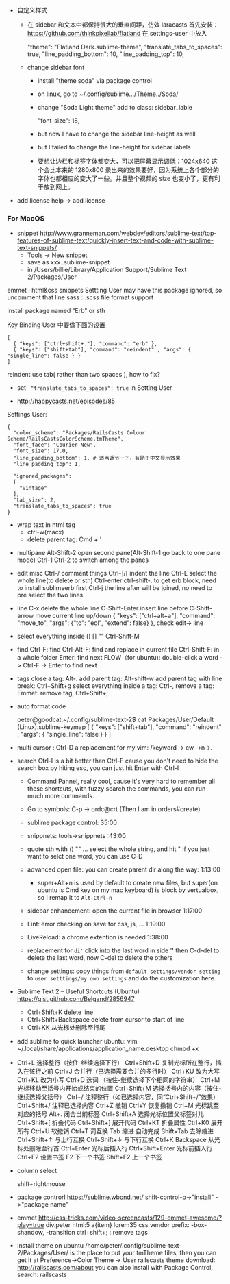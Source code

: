 - 自定义样式
  - 在 sidebar 和文本中都保持很大的垂直间距，仿效 laracasts
    首先安装：https://github.com/thinkpixellab/flatland
    在 settings-user 中放入

      "theme": "Flatland Dark.sublime-theme",
      "translate_tabs_to_spaces": true,
      "line_padding_bottom": 10,
       "line_padding_top": 10,

  - change sidebar font
    - install "theme soda" via package control
    - on linux, go to ~/.config/sublime.../Theme../Soda/
    - change "Soda Light theme"
      add to class: sidebar_lable

         "font-size": 18,

     - but now I have to change the sidebar line-height as well
     - but I failed to change the line-height for sidebar labels
     - 要想让边栏和标签字体都变大，可以把屏幕显示调低：1024x640
       这个会比本来的 1280x800
录出来的效果要好，因为系统上各个部分的字体也都相应的变大了一些。并且整个视频的
size 也变小了，更有利于放到网上。

- add license
  help -> add license

### For MacOS

- snippet
  http://www.granneman.com/webdev/editors/sublime-text/top-features-of-sublime-text/quickly-insert-text-and-code-with-sublime-text-snippets/
  - Tools -> New snippet
  - save as xxx..sublime-snippet
  - in /Users/billie/Library/Application Support/Sublime Text 2/Packages/User
 
emmet : html&css snippets
        Settting User may have this package ignored, so uncomment that line
sass  : .scss file format support


install package named “Erb" or sth

Key Binding User 中要做下面的设置

```
[
  { "keys": ["ctrl+shift+."], "command": "erb" },
  { "keys": ["shift+tab"], "command": "reindent" , "args": { "single_line": false } }
]
```

reindent use tab( rather than two spaces ), how to fix?
  - set `  "translate_tabs_to_spaces": true ` in Setting User

- http://happycasts.net/episodes/85


Settings User:

```
{
  "color_scheme": "Packages/RailsCasts Colour
Scheme/RailsCastsColorScheme.tmTheme",
  "font_face": "Courier New",
  "font_size": 17.0,
  "line_padding_bottom": 1, # 适当调节一下，有助于中文显示效果
  "line_padding_top": 1,

  "ignored_packages":
  [
    "Vintage"
  ],
  "tab_size": 2,
  "translate_tabs_to_spaces": true
}
```

- wrap text in html tag
  - ctrl-w(macx)
  - delete parent tag: Cmd + '


* multipane
  Alt-Shift-2  open second pane(Alt-Shift-1 go back to one pane mode)
  Ctrl-1 Ctrl-2 to switch among the panes

* edit misc
  Ctrl-/  comment things
  Ctrl-]/[ indent the line
  Ctrl-L select the whole line(to delete or sth)
  Ctrl-enter
  ctrl-shift-. to get erb block, need to install sublimeerb first
  Ctrl-j the line after will be joined, no need to pre select the two lines.

* line
  C-x delete the whole line
  C-Shift-Enter insert line before
  C-Shift-arrow move current line up/down
   { "keys": ["ctrl+alt+a"], "command": "move_to", "args": {"to": "eol", "extend": false} },
  check edit-> line

* select everything inside () [] ""
  Ctrl-Shift-M   

* find
  Ctrl-F: find
  Ctrl-Alt-F: find and replace in current file
  Ctrl-Shift-F: in a whole folder
  Enter: find next
  FLOW（for ubuntu): double-click a word -> Ctrl-F -> Enter to find next
* tags
  close a tag: Alt-.
  add parent tag: Alt-shift-w
  add parent tag with line break: Ctrl+Shift+g
  select everything inside a tag: Ctrl-,
  remove a tag: Emmet: remove tag, Ctrl+Shift+;

* auto format code

    peter@goodcat:~/.config/sublime-text-2$ cat Packages/User/Default\
    \(Linux\).sublime-keymap
    [
    { "keys": ["shift+tab"], "command": "reindent" , "args": { "single_line": false } }
    ]

* multi cursor : 
  Ctrl-D  a replacement for my vim: /keyword -> cw ->n->.

* search
  Ctrl-I is a bit better than
  Ctrl-F cause you don't need to hide
    the search box by hiting esc, you can just hit Enter with Ctrl-I

  * Command Pannel, really cool, cause it's very hard to remember all these
    shortcuts, with fuzzy search the commands, you can run much more commands.

  * Go to symbols: C-p -> ordc@crt (Then I am in orders#create)

  * sublime package control: 35:00
  * snippnets: tools->snippnets :43:00
  * quote sth with () "" ...
    select the whole string, and hit "
    if you just want to selct one word, you can use C-D
  * advanced open file: you can create parent dir along the way: 1:13:00
    *  super+Alt+n is used by default to create new files, but super(on ubuntu
       is Cmd key on my mac keyboard) is block by vertualbox, so I remap it to
       `Alt-Ctrl-n`
  * sidebar enhancement: open the current file in browser 1:17:00
  * Lint: error checking on save for css, js, ... 1:19:00
  * LiveReload: a chrome extention is needed 1:38:00
  * replacement for `di'` click into the last word in side '' then C-d-del to
    delete the last word, now C-del to delete the others
  * change settings: copy things from `default settings/vendor setting` to
    `user setttings/my own settings` and do the customization here.

* Sublime Text 2 – Useful Shortcuts (Ubuntu)
  https://gist.github.com/Belgand/2856947
  * Ctrl+Shift+K   delete line
  * Ctrl+Shift+Backspace   delete from cursor to start of line
  * Ctrl+KK 从光标处删除至行尾
  
* add sublime to quick launcher ubuntu:
  vim ~/.local/share/applications/application_name.desktop
  chmod +x


*  Ctrl+L 选择整行（按住-继续选择下行）
    Ctrl+Shift+D 复制光标所在整行，插入在该行之前
    Ctrl+J 合并行（已选择需要合并的多行时）
    Ctrl+KU 改为大写
    Ctrl+KL 改为小写
    Ctrl+D 选词 （按住-继续选择下个相同的字符串）
    Ctrl+M 光标移动至括号内开始或结束的位置
    Ctrl+Shift+M 选择括号内的内容（按住-继续选择父括号）
    Ctrl+/ 注释整行（如已选择内容，同“Ctrl+Shift+/”效果）
    Ctrl+Shift+/ 注释已选择内容
    Ctrl+Z 撤销
    Ctrl+Y 恢复撤销
    Ctrl+M 光标跳至对应的括号
    Alt+. 闭合当前标签
    Ctrl+Shift+A 选择光标位置父标签对儿
    Ctrl+Shift+[ 折叠代码
    Ctrl+Shift+] 展开代码
    Ctrl+KT 折叠属性
    Ctrl+K0 展开所有
    Ctrl+U 软撤销
    Ctrl+T 词互换
    Tab 缩进 自动完成
    Shift+Tab 去除缩进
    Ctrl+Shift+↑ 与上行互换
    Ctrl+Shift+↓ 与下行互换
    Ctrl+K Backspace 从光标处删除至行首
    Ctrl+Enter 光标后插入行
    Ctrl+Shift+Enter 光标前插入行
    Ctrl+F2 设置书签
    F2 下一个书签
    Shift+F2 上一个书签

* column select

    shift+rightmouse

* package controrl
  https://sublime.wbond.net/
  shift-control-p->"install" ->"package name"

* emmet
   http://css-tricks.com/video-screencasts/129-emmet-awesome/?play=true
   div.peter<tab>
   html:5<tab>
   a{item}
   lorem35
   css vendor prefix: -box-shandow<tab>, -transition<tab>
   ctrl+shift+; : remove tags

* install theme on ubuntu
    /home/peter/.config/sublime-text-2/Packages/User/ is the place to put your
  tmTheme files, then you can get it at Preference->Color Theme -> User
  railscasts theme download: http://railscasts.com/about
  you can also install with Package Control, search: railscasts
